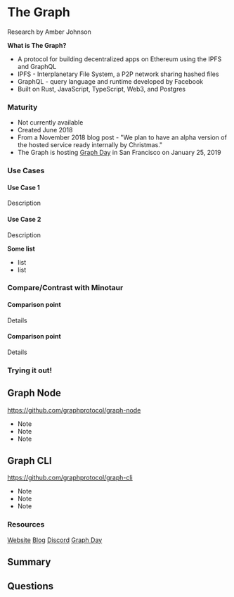 # The Graph
Research by Amber Johnson

**What is The Graph?**

* A protocol for building decentralized apps on Ethereum using the IPFS and GraphQL
* IPFS - Interplanetary File System, a P2P network sharing hashed files
* GraphQL - query language and runtime developed by Facebook
* Built on Rust, JavaScript, TypeScript, Web3, and Postgres

### Maturity

* Not currently available
* Created June 2018
* From a November 2018 blog post - "We plan to have an alpha version of the hosted service ready internally by Christmas."
* The Graph is hosting [Graph Day](https://thegraph.com/graphday) in San Francisco on January 25, 2019

### Use Cases

#### Use Case 1

Description

#### Use Case 2

Description

**Some list**

* list
* list

### Compare/Contrast with Minotaur

#### Comparison point

Details

#### Comparison point

Details

### Trying it out!

## Graph Node
https://github.com/graphprotocol/graph-node

* Note
* Note
* Note

## Graph CLI
https://github.com/graphprotocol/graph-cli

* Note
* Note
* Note

### Resources

[Website](https://thegraph.com/)
[Blog](https://medium.com/graphprotocol)
[Discord](https://discordapp.com/invite/vtvv7FP)
[Graph Day](https://thegraph.com/graphday)

## Summary


## Questions


